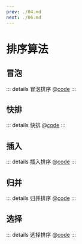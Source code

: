 ```yaml
---
prev: ./04.md
next: ./06.md
---
```


# 排序算法

## 冒泡

::: details 冒泡排序
@[code](./sort/bubble_sort.py)
:::

## 快排

::: details 快排
@[code](./sort/quick_sort.py)
:::

## 插入

::: details 插入排序
@[code](./sort/insert_sort.py)
:::

## 归并

::: details 归并排序
@[code](./sort/merge_sort.py)
:::

## 选择

::: details 选择排序
@[code](./sort/select_sort.py)
:::
